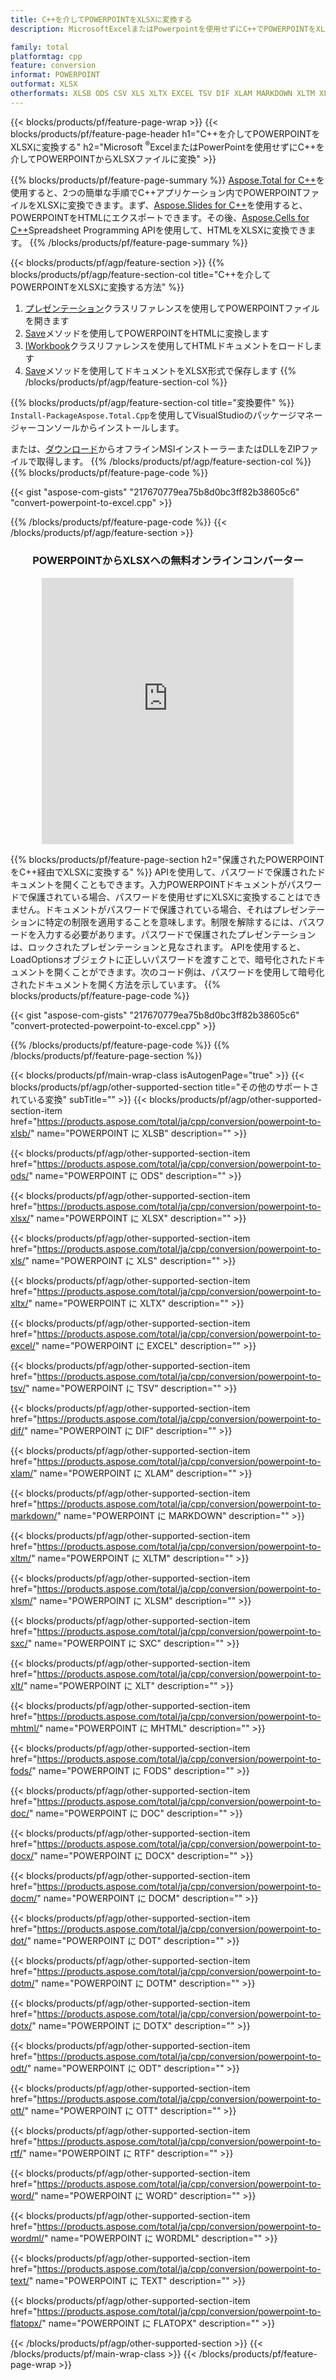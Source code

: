 ```yaml
---
title: C++を介してPOWERPOINTをXLSXに変換する
description: MicrosoftExcelまたはPowerpointを使用せずにC++でPOWERPOINTをXLSXにエクスポートする

family: total
platformtag: cpp
feature: conversion
informat: POWERPOINT
outformat: XLSX
otherformats: XLSB ODS CSV XLS XLTX EXCEL TSV DIF XLAM MARKDOWN XLTM XLSM SXC XLT MHTML FODS DOC DOCX DOCM DOT DOTM DOTX ODT OTT RTF WORD WORDML TEXT FLATOPX
---
```

{{< blocks/products/pf/feature-page-wrap >}}
{{< blocks/products/pf/feature-page-header h1="C++を介してPOWERPOINTをXLSXに変換する" h2="Microsoft <sup>&reg;</sup>ExcelまたはPowerPointを使用せずにC++を介してPOWERPOINTからXLSXファイルに変換" >}}

{{% blocks/products/pf/feature-page-summary %}}
[Aspose.Total for C++](https://products.aspose.com/total/cpp/)を使用すると、2つの簡単な手順でC++アプリケーション内でPOWERPOINTファイルをXLSXに変換できます。まず、[Aspose.Slides for C++](https://products.aspose.com/slides/cpp/)を使用すると、POWERPOINTをHTMLにエクスポートできます。その後、[Aspose.Cells for C++](https://products.aspose.com/cells/cpp/)Spreadsheet Programming APIを使用して、HTMLをXLSXに変換できます。 
{{% /blocks/products/pf/feature-page-summary  %}}

{{< blocks/products/pf/agp/feature-section >}}
{{% blocks/products/pf/agp/feature-section-col title="C++を介してPOWERPOINTをXLSXに変換する方法" %}}
1. [プレゼンテーション](https://reference.aspose.com/slides/cpp/class/aspose.slides.presentation)クラスリファレンスを使用してPOWERPOINTファイルを開きます
2. [Save](https://reference.aspose.com/slides/cpp/class/aspose.slides.presentation#a06fe2a156063c8c3e5ada2713bb697ba)メソッドを使用してPOWERPOINTをHTMLに変換します
3. [IWorkbook](https://reference.aspose.com/cells/cpp/class/aspose.cells.i_workbook)クラスリファレンスを使用してHTMLドキュメントをロードします
4. [Save](https://reference.aspose.com/cells/cpp/class/aspose.cells.i_workbook#a5dc7de23f7ceba76a05dc1d49f51502e)メソッドを使用してドキュメントをXLSX形式で保存します
{{% /blocks/products/pf/agp/feature-section-col %}}

{{% blocks/products/pf/agp/feature-section-col title="変換要件" %}}
```Install-PackageAspose.Total.Cpp```を使用してVisualStudioのパッケージマネージャーコンソールからインストールします。

または、[ダウンロード](https://releases.aspose.com/total/cpp)からオフラインMSIインストーラーまたはDLLをZIPファイルで取得します。
{{% /blocks/products/pf/agp/feature-section-col %}}
{{% blocks/products/pf/feature-page-code %}}

{{< gist "aspose-com-gists" "217670779ea75b8d0bc3ff82b38605c6" "convert-powerpoint-to-excel.cpp" >}}



{{% /blocks/products/pf/feature-page-code %}}
{{< /blocks/products/pf/agp/feature-section >}}
<div class="container-fluid agp-content bg-white aboutfile box-1 vh100 section nopbtm">
<div class=container>
<div class=row>
<div class="demobox tc col-md-12 padding-0" align="center">

<h3>POWERPOINTからXLSXへの無料オンラインコンバーター</h3>

<iframe style="border: none; height: 426px;" scrolling="no" src="https://total-conversion-app-65z5r2lp.qa.k8s.dynabic.com/?to=xlsx&from=pptx" id="child-iframe" width="80%"></iframe>

</div></div>
</div></div>

{{% blocks/products/pf/feature-page-section  h2="保護されたPOWERPOINTをC++経由でXLSXに変換する" %}}
APIを使用して、パスワードで保護されたドキュメントを開くこともできます。入力POWERPOINTドキュメントがパスワードで保護されている場合、パスワードを使用せずにXLSXに変換することはできません。ドキュメントがパスワードで保護されている場合、それはプレゼンテーションに特定の制限を適用することを意味します。制限を解除するには、パスワードを入力する必要があります。パスワードで保護されたプレゼンテーションは、ロックされたプレゼンテーションと見なされます。 APIを使用すると、LoadOptionsオブジェクトに正しいパスワードを渡すことで、暗号化されたドキュメントを開くことができます。次のコード例は、パスワードを使用して暗号化されたドキュメントを開く方法を示しています。
{{% blocks/products/pf/feature-page-code %}}

{{< gist "aspose-com-gists" "217670779ea75b8d0bc3ff82b38605c6" "convert-protected-powerpoint-to-excel.cpp" >}}

{{% /blocks/products/pf/feature-page-code  %}}
{{% /blocks/products/pf/feature-page-section %}}

{{< blocks/products/pf/main-wrap-class isAutogenPage="true" >}}
{{< blocks/products/pf/agp/other-supported-section title="その他のサポートされている変換" subTitle="" >}}
{{< blocks/products/pf/agp/other-supported-section-item href="https://products.aspose.com/total/ja/cpp/conversion/powerpoint-to-xlsb/" name="POWERPOINT に XLSB" description="" >}}

{{< blocks/products/pf/agp/other-supported-section-item href="https://products.aspose.com/total/ja/cpp/conversion/powerpoint-to-ods/" name="POWERPOINT に ODS" description="" >}}

{{< blocks/products/pf/agp/other-supported-section-item href="https://products.aspose.com/total/ja/cpp/conversion/powerpoint-to-xlsx/" name="POWERPOINT に XLSX" description="" >}}

{{< blocks/products/pf/agp/other-supported-section-item href="https://products.aspose.com/total/ja/cpp/conversion/powerpoint-to-xls/" name="POWERPOINT に XLS" description="" >}}

{{< blocks/products/pf/agp/other-supported-section-item href="https://products.aspose.com/total/ja/cpp/conversion/powerpoint-to-xltx/" name="POWERPOINT に XLTX" description="" >}}

{{< blocks/products/pf/agp/other-supported-section-item href="https://products.aspose.com/total/ja/cpp/conversion/powerpoint-to-excel/" name="POWERPOINT に EXCEL" description="" >}}

{{< blocks/products/pf/agp/other-supported-section-item href="https://products.aspose.com/total/ja/cpp/conversion/powerpoint-to-tsv/" name="POWERPOINT に TSV" description="" >}}

{{< blocks/products/pf/agp/other-supported-section-item href="https://products.aspose.com/total/ja/cpp/conversion/powerpoint-to-dif/" name="POWERPOINT に DIF" description="" >}}

{{< blocks/products/pf/agp/other-supported-section-item href="https://products.aspose.com/total/ja/cpp/conversion/powerpoint-to-xlam/" name="POWERPOINT に XLAM" description="" >}}

{{< blocks/products/pf/agp/other-supported-section-item href="https://products.aspose.com/total/ja/cpp/conversion/powerpoint-to-markdown/" name="POWERPOINT に MARKDOWN" description="" >}}

{{< blocks/products/pf/agp/other-supported-section-item href="https://products.aspose.com/total/ja/cpp/conversion/powerpoint-to-xltm/" name="POWERPOINT に XLTM" description="" >}}

{{< blocks/products/pf/agp/other-supported-section-item href="https://products.aspose.com/total/ja/cpp/conversion/powerpoint-to-xlsm/" name="POWERPOINT に XLSM" description="" >}}

{{< blocks/products/pf/agp/other-supported-section-item href="https://products.aspose.com/total/ja/cpp/conversion/powerpoint-to-sxc/" name="POWERPOINT に SXC" description="" >}}

{{< blocks/products/pf/agp/other-supported-section-item href="https://products.aspose.com/total/ja/cpp/conversion/powerpoint-to-xlt/" name="POWERPOINT に XLT" description="" >}}

{{< blocks/products/pf/agp/other-supported-section-item href="https://products.aspose.com/total/ja/cpp/conversion/powerpoint-to-mhtml/" name="POWERPOINT に MHTML" description="" >}}

{{< blocks/products/pf/agp/other-supported-section-item href="https://products.aspose.com/total/ja/cpp/conversion/powerpoint-to-fods/" name="POWERPOINT に FODS" description="" >}}

{{< blocks/products/pf/agp/other-supported-section-item href="https://products.aspose.com/total/ja/cpp/conversion/powerpoint-to-doc/" name="POWERPOINT に DOC" description="" >}}

{{< blocks/products/pf/agp/other-supported-section-item href="https://products.aspose.com/total/ja/cpp/conversion/powerpoint-to-docx/" name="POWERPOINT に DOCX" description="" >}}

{{< blocks/products/pf/agp/other-supported-section-item href="https://products.aspose.com/total/ja/cpp/conversion/powerpoint-to-docm/" name="POWERPOINT に DOCM" description="" >}}

{{< blocks/products/pf/agp/other-supported-section-item href="https://products.aspose.com/total/ja/cpp/conversion/powerpoint-to-dot/" name="POWERPOINT に DOT" description="" >}}

{{< blocks/products/pf/agp/other-supported-section-item href="https://products.aspose.com/total/ja/cpp/conversion/powerpoint-to-dotm/" name="POWERPOINT に DOTM" description="" >}}

{{< blocks/products/pf/agp/other-supported-section-item href="https://products.aspose.com/total/ja/cpp/conversion/powerpoint-to-dotx/" name="POWERPOINT に DOTX" description="" >}}

{{< blocks/products/pf/agp/other-supported-section-item href="https://products.aspose.com/total/ja/cpp/conversion/powerpoint-to-odt/" name="POWERPOINT に ODT" description="" >}}

{{< blocks/products/pf/agp/other-supported-section-item href="https://products.aspose.com/total/ja/cpp/conversion/powerpoint-to-ott/" name="POWERPOINT に OTT" description="" >}}

{{< blocks/products/pf/agp/other-supported-section-item href="https://products.aspose.com/total/ja/cpp/conversion/powerpoint-to-rtf/" name="POWERPOINT に RTF" description="" >}}

{{< blocks/products/pf/agp/other-supported-section-item href="https://products.aspose.com/total/ja/cpp/conversion/powerpoint-to-word/" name="POWERPOINT に WORD" description="" >}}

{{< blocks/products/pf/agp/other-supported-section-item href="https://products.aspose.com/total/ja/cpp/conversion/powerpoint-to-wordml/" name="POWERPOINT に WORDML" description="" >}}

{{< blocks/products/pf/agp/other-supported-section-item href="https://products.aspose.com/total/ja/cpp/conversion/powerpoint-to-text/" name="POWERPOINT に TEXT" description="" >}}

{{< blocks/products/pf/agp/other-supported-section-item href="https://products.aspose.com/total/ja/cpp/conversion/powerpoint-to-flatopx/" name="POWERPOINT に FLATOPX" description="" >}}


{{< /blocks/products/pf/agp/other-supported-section >}}
{{< /blocks/products/pf/main-wrap-class >}}
{{< /blocks/products/pf/feature-page-wrap >}}